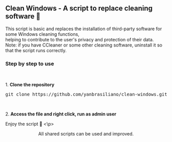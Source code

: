 <div><h2> Clean Windows - A script to replace cleaning software 🧹 </h2>
<p>This script is basic and replaces the installation of third-party software for some Windows cleaning functions,<br> 
helping to contribute to the user's privacy and protection of their data.<br>
Note: if you have CCleaner or some other cleaning software, uninstall it so that the script runs correctly.</p>
<h3>Step by step to use</h3>
<br>
<p>1. <strong>Clone the repository</strong><br>
<pre>git clone https://github.com/yanbrasiliano/clean-windows.git</pre></p>
<br>
<p>2.<strong> Access the file and right click, run as admin user</strong></p>
<p>Enjoy the script 🏁 <\p>

<div align="center">
<footer>All shared scripts can be used and improved.</footer>
</div>
</div>
